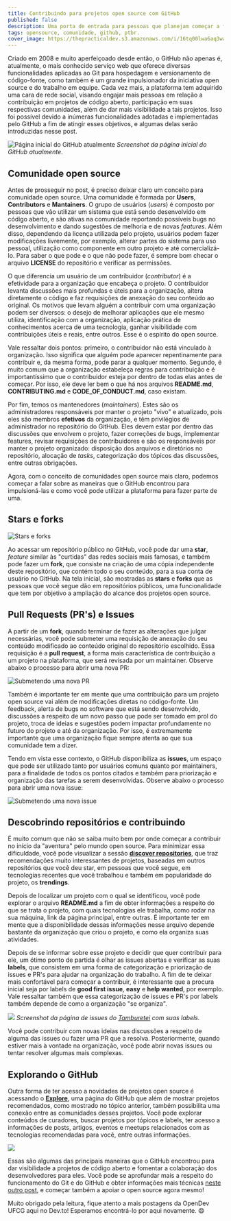 ```yaml
---
title: Contribuindo para projetos open source com GitHub
published: false
description: Uma porta de entrada para pessoas que planejam começar a fazer contribuições para organizações open source.
tags: opensource, comunidade, github, ptbr.
cover_image: https://thepracticaldev.s3.amazonaws.com/i/16tq00lwa6aq3wak8jsf.jpg
---
```


Criado em 2008 e muito aperfeiçoado desde então, o GitHub não apenas é, atualmente, o mais conhecido serviço web que oferece diversas funcionalidades aplicadas ao Git para hospedagem e versionamento de código-fonte, como também é um grande impulsionador da iniciativa open source e do trabalho em equipe. Cada vez mais, a plataforma tem adquirido uma cara de rede social, visando engajar mais pessoas em relação a contribuição em projetos de código aberto, participação em suas respectivas comunidades, além de dar mais visibilidade a tais projetos. Isso foi possível devido a inúmeras funcionalidades adotadas e implementadas pelo GitHub a fim de atingir esses objetivos, e algumas delas serão introduzidas nesse post.

![Página inicial do GitHub atualmente](https://thepracticaldev.s3.amazonaws.com/i/ca2pyzgamadnsl53fbgn.png)
*Screenshot da página inicial do GitHub atualmente*.

## Comunidade open source

Antes de prosseguir no post, é preciso deixar claro um conceito para comunidade open source. Uma comunidade é formada por **Users**, **Contributors** e **Mantainers**. O grupo de usuários (*users*) é composto por pessoas que vão utilizar um sistema que está sendo desenvolvido em código aberto, e são ativas na comunidade reportando possíveis bugs no desenvolvimento e dando sugestões de melhoria e de novas *features*. Além disso, dependendo da licença utilizada pelo projeto, usuários podem fazer modificações livremente, por exemplo, alterar partes do sistema para uso pessoal, utilização como componente em outro projeto e até comercializá-lo. Para saber o que pode e o que não pode fazer, é sempre bom checar o arquivo **LICENSE** do repositório e verificar as permissões.

O que diferencia um usuário de um contribuidor (*contributor*) é a efetividade para a organização que encabeça o projeto. O contribuidor levanta discussões mais profundas e úteis para a organização, altera diretamente o código e faz requisições de anexação do seu conteúdo ao original. Os motivos que levam alguém a contribuir com uma organização podem ser diversos: o desejo de melhorar aplicações que ele mesmo utiliza, identificação com a organização, aplicação prática de conhecimentos acerca de uma tecnologia, ganhar visibilidade com contribuições úteis e reais, entre outros. Esse é o espírito do open source.

Vale ressaltar dois pontos: primeiro, o contribuidor não está vinculado à organização. Isso significa que alguém pode aparecer repentinamente para contribuir e, da mesma forma, pode parar a qualquer momento. Segundo, é muito comum que a organização estabeleça regras para contribuição e é importantíssimo que o contribuidor esteja por dentro de todas elas antes de começar. Por isso, ele deve ler bem o que há nos arquivos **README.md**, **CONTRIBUTING.md** e **CODE_OF_CONDUCT.md**, caso existam.

Por fim, temos os mantenedores (*maintainers*). Estes são os administradores responsáveis por manter o projeto "vivo" e atualizado, pois eles são membros **efetivos** da organização, e têm privilégios de administrador no repositório do GitHub. Eles devem estar por dentro das discussões que envolvem o projeto, fazer correções de bugs, implementar features, revisar requisições de contribuidores e são os responsáveis por manter o projeto organizado: disposição dos arquivos e diretórios no repositório, alocação de *tasks*, categorização dos tópicos das discussões, entre outras obrigações.

Agora, com o conceito de comunidades open source mais claro, podemos começar a falar sobre as maneiras que o GitHub encontrou para impulsioná-las e como você pode utilizar a plataforma para fazer parte de uma.

## Stars e forks
![Stars e forks](https://thepracticaldev.s3.amazonaws.com/i/pu4yui075180v6w6k318.png)

Ao acessar um repositório público no GitHub, você pode dar uma **star**, *feature* similar às "curtidas" das redes sociais mais famosas, e também pode fazer um **fork**, que consiste na criação de uma cópia independente deste repositório, que contém todo o seu conteúdo, para a sua conta de usuário no GitHub. Na tela inicial, são mostradas as **stars** e **forks** que as pessoas que você segue dão em repositórios públicos, uma funcionalidade que tem por objetivo a ampliação do alcance dos projetos open source.

## Pull Requests (PR's) e Issues

A partir de um **fork**, quando terminar de fazer as alterações que julgar necessárias, você pode submeter uma requisição de anexação do seu conteúdo modificado ao conteúdo original do repositório escolhido. Essa requisição é a **pull request**, a forma mais característica de contribuição a um projeto na plataforma, que será revisada por um maintainer. Observe abaixo o processo para abrir uma nova PR:

![Submetendo uma nova PR](https://i.imgur.com/DsAq3NW.gif)

Também é importante ter em mente que uma contribuição para um projeto open source vai além de modificações diretas no código-fonte. Um feedback, alerta de bugs no software que está sendo desenvolvido, discussões a respeito de um novo passo que pode ser tomado em prol do projeto, troca de ideias e sugestões podem impactar profundamente no futuro do projeto e até da organização. Por isso, é extremamente importante que uma organização fique sempre atenta ao que sua comunidade tem a dizer.

Tendo em vista esse contexto, o GitHub disponibiliza as **issues**, um espaço que pode ser utilizado tanto por usuários comuns quanto por maintainers, para a finalidade de todos os pontos citados e também para priorização e organização das tarefas a serem desenvolvidas. Observe abaixo o processo para abrir uma nova issue:

![Submetendo uma nova issue](https://i.imgur.com/n0TkrzC.gif)

## Descobrindo repositórios e contribuindo

É muito comum que não se saiba muito bem por onde começar a contribuir no início da "aventura" pelo mundo open source. Para minimizar essa dificuldade, você pode visualizar a sessão **[discover repositories](https://github.com/discover)**, que traz recomendações muito interessantes de projetos, baseadas em outros repositórios que você deu star, em pessoas que você segue, em tecnologias recentes que você trabalhou e também em popularidade do projeto, os **trendings**.

Depois de localizar um projeto com o qual se identificou, você pode explorar o arquivo **README.md** a fim de obter informações a respeito do que se trata o projeto, com quais tecnologias ele trabalha, como rodar na sua máquina, link da página principal, entre outras. É importante ter em mente que a disponibilidade dessas informações nesse arquivo depende bastante da organização que criou o projeto, e como ela organiza suas atividades.

Depois de se informar sobre esse projeto e decidir que quer contribuir para ele, um ótimo ponto de partida é olhar as issues abertas e verificar as suas **labels**, que consistem em uma forma de categorização e priorização de issues e PR's para ajudar na organização do trabalho. A fim de te deixar mais confortável para começar a contribuir, é interessante que a procura inicial seja por labels de **good first issue**, **easy** e **help wanted**, por exemplo. Vale ressaltar também que essa categorização de issues e PR's por labels também depende de como a organização "se organiza".

![](https://thepracticaldev.s3.amazonaws.com/i/pjm9maf3lt611kbhjlzr.png)
*Screenshot da página de issues do [Tamburetei](https://github.com/OpenDevUFCG/Tamburetei) com suas labels.*

Você pode contribuir com novas ideias nas discussões a respeito de alguma das issues ou fazer uma PR que a resolva. Posteriormente, quando estiver mais à vontade na organização, você pode abrir novas issues ou tentar resolver algumas mais complexas.

## Explorando o GitHub

Outra forma de ter acesso a novidades de projetos open source é acessando o **[Explore](https://github.com/explore)**, uma página do GitHub que além de mostrar projetos recomendados, como mostrado no tópico anterior, também possibilita uma conexão entre as comunidades desses projetos. Você pode explorar conteúdos de curadores, buscar projetos por tópicos e labels, ter acesso a informações de posts, artigos, eventos e meetups relacionados com as tecnologias recomendadas para você, entre outras informações.

![](https://thepracticaldev.s3.amazonaws.com/i/ngl2p0mpmwzd6x8dzziq.png)

Essas são algumas das principais maneiras que o GitHub encontrou para dar visibilidade a projetos de código aberto e fomentar a colaboração dos desenvolvedores para eles. Você pode se aprofundar mais a respeito do funcionamento do Git e do GitHub e obter informações mais técnicas [neste outro post](https://medium.com/@Juliobguedes/entendendo-git-883464f379de), e começar também a apoiar o open source agora mesmo!

Muito obrigado pela leitura, fique atento a mais postagens da OpenDev UFCG aqui no Dev.to! Esperamos encontrá-lo por aqui novamente. :smile:
